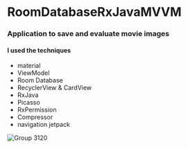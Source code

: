 # RoomDatabaseRxJavaMVVM

### Application to save and evaluate movie images

#### I used the techniques
- material
- ViewModel
- Room Database
- RecyclerView & CardView
- RxJava
- Picasso
- RxPermission
- Compressor
- navigation jetpack 


![Group 3120](https://user-images.githubusercontent.com/41232970/102665729-fe71d800-418d-11eb-8069-1258f9a3ff55.png)

